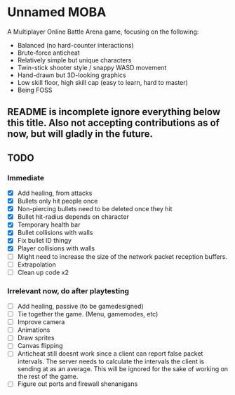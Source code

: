 # Unnamed MOBA

A Multiplayer Online Battle Arena game, focusing on the following:
- Balanced (no hard-counter interactions)
- Brute-force anticheat
- Relatively simple but unique characters
- Twin-stick shooter style / snappy WASD movement
- Hand-drawn but 3D-looking graphics
- Low skill floor, high skill cap (easy to learn, hard to master)
- Being FOSS

## README is incomplete ignore everything below this title. Also not accepting contributions as of now, but will gladly in the future.

## TODO

### Immediate
- [x] Add healing, from attacks
- [x] Bullets only hit people once
- [x] Non-piercing bullets need to be deleted once they hit
- [x] Bullet hit-radius depends on character
- [x] Temporary health bar
- [x] Bullet collisions with walls
- [x] Fix bullet ID thingy
- [x] Player collisions with walls
- [ ] Might need to increase the size of the network packet reception buffers.
- [ ] Extrapolation
- [ ] Clean up code x2

### Irrelevant now, do after playtesting
- [ ] Add healing, passive (to be gamedesigned)
- [ ] Tie together the game. (Menu, gamemodes, etc)
- [ ] Improve camera
- [ ] Animations
- [ ] Draw sprites
- [ ] Canvas flipping
- [ ] Anticheat still doesnt work since a client can report false packet intervals. The server needs to calculate the intervals the client is sending at as an average. This will be ignored for the sake of working on the rest of the game.
- [ ] Figure out ports and firewall shenanigans